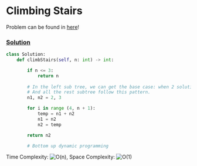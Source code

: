 # Climbing Stairs
Problem can be found in [here](https://leetcode.com/problems/climbing-stairs/)!

### [Solution](/DynamicProgramming/70-ClimbingStairs/solution.py)

```python
class Solution:
    def climbStairs(self, n: int) -> int:

        if n <= 3:
            return n
        
        # In the left sub tree, we can get the base case: when 2 solution is 3, when 1 solution is 2
        # And all the rest subtree follow this pattern.
        n1, n2 = 2, 3

        for i in range (4, n + 1):
            temp = n1 + n2
            n1 = n2
            n2 = temp

        return n2

        # Bottom up dynamic programming
```

Time Complexity: ![O(n)](<https://latex.codecogs.com/svg.image?\inline&space;O(n)>), Space Complexity: ![O(1)](<https://latex.codecogs.com/svg.image?\inline&space;O(1)>)


